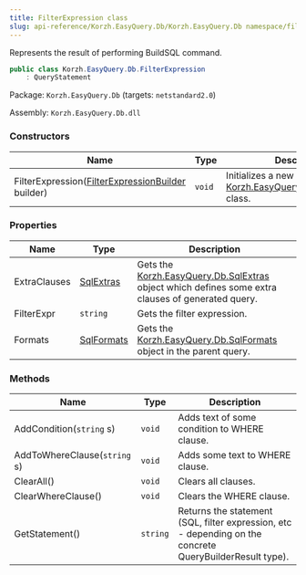 ```yaml
---
title: FilterExpression class
slug: api-reference/Korzh.EasyQuery.Db/Korzh.EasyQuery.Db namespace/filterexpression-class
---
```



Represents the result of performing BuildSQL command.
```csharp
public class Korzh.EasyQuery.Db.FilterExpression
    : QueryStatement

```
Package: `Korzh.EasyQuery.Db` (targets: `netstandard2.0`)

Assembly: `Korzh.EasyQuery.Db.dll`

### Constructors

| Name | Type | Description | 
| --- | --- | --- | 
| FilterExpression([FilterExpressionBuilder](/api-reference/korzh-easyquery-db/korzh-easyquery-db-namespace/filterexpressionbuilder-class) builder) | `void` | Initializes a new instance of the [Korzh.EasyQuery.Db.SqlStatement](/api-reference/korzh-easyquery-db/korzh-easyquery-db-namespace/sqlstatement-class) class. | 


### Properties

| Name | Type | Description | 
| --- | --- | --- | 
| ExtraClauses | [SqlExtras](/api-reference/korzh-easyquery-db/korzh-easyquery-db-namespace/sqlextras-class) | Gets the [Korzh.EasyQuery.Db.SqlExtras](/api-reference/korzh-easyquery-db/korzh-easyquery-db-namespace/sqlextras-class) object which defines some extra clauses of generated query. | 
| FilterExpr | `string` | Gets the filter expression. | 
| Formats | [SqlFormats](/api-reference/korzh-easyquery-db/korzh-easyquery-db-namespace/sqlformats-class) | Gets the [Korzh.EasyQuery.Db.SqlFormats](/api-reference/korzh-easyquery-db/korzh-easyquery-db-namespace/sqlformats-class) object in the parent query. | 


### Methods

| Name | Type | Description | 
| --- | --- | --- | 
| AddCondition(`string` s) | `void` | Adds text of some condition to WHERE clause. | 
| AddToWhereClause(`string` s) | `void` | Adds some text to WHERE clause. | 
| ClearAll() | `void` | Clears all clauses. | 
| ClearWhereClause() | `void` | Clears the WHERE clause. | 
| GetStatement() | `string` | Returns the statement (SQL, filter expression, etc - depending on the concrete QueryBuilderResult type). |